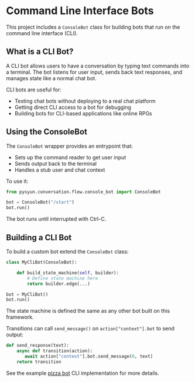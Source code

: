 # Command Line Interface Bots

This project includes a `ConsoleBot` class for building bots that run on the command line interface (CLI). 

## What is a CLI Bot?

A CLI bot allows users to have a conversation by typing text commands into a terminal. The bot listens for user input, sends back text responses, and manages state like a normal chat bot.

CLI bots are useful for:

- Testing chat bots without deploying to a real chat platform 
- Getting direct CLI access to a bot for debugging
- Building bots for CLI-based applications like online RPGs

## Using the ConsoleBot

The `ConsoleBot` wrapper provides an entrypoint that:

- Sets up the command reader to get user input  
- Sends output back to the terminal
- Handles a stub user and chat context

To use it:

```python
from pysyun.conversation.flow.console_bot import ConsoleBot

bot = ConsoleBot("/start")
bot.run()
```

The bot runs until interrupted with Ctrl-C.

## Building a CLI Bot 

To build a custom bot extend the `ConsoleBot` class:

```python
class MyCliBot(ConsoleBot):

    def build_state_machine(self, builder):
        # Define state machine here
        return builder.edge(...) 

bot = MyCliBot() 
bot.run()
```

The state machine is defined the same as any other bot built on this framework. 

Transitions can call `send_message()` on `action["context"].bot` to send output:

```python 
def send_response(text):
    async def transition(action):
       await action["context"].bot.send_message(0, text) 
    return transition
```

See the example [pizza bot](../flows/pizza) CLI implementation for more details.
